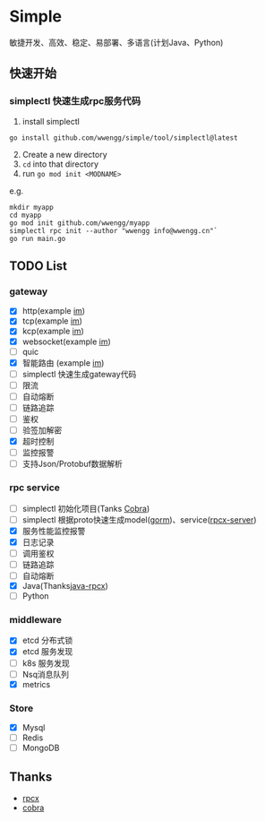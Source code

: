 # Simple
敏捷开发、高效、稳定、易部署、多语言(计划Java、Python)

## 快速开始

### simplectl 快速生成rpc服务代码
1. install simplectl
```
go install github.com/wwengg/simple/tool/simplectl@latest
```

2. Create a new directory
3. `cd` into that directory
4. run `go mod init <MODNAME>`

e.g.
```
mkdir myapp 
cd myapp
go mod init github.com/wwengg/myapp
simplectl rpc init --author "wwengg info@wwengg.cn"`
go run main.go
```

## TODO List

### gateway
- [x] http(example [im](https://github.com/wwengg/im))
- [x] tcp(example [im](https://github.com/wwengg/im))
- [x] kcp(example [im](https://github.com/wwengg/im))
- [x] websocket(example [im](https://github.com/wwengg/im))
- [ ] quic
- [x] 智能路由 (example [im](https://github.com/wwengg/im))
- [ ] simplectl 快速生成gateway代码
- [ ] 限流
- [ ] 自动熔断
- [ ] 链路追踪
- [ ] 鉴权
- [ ] 验签加解密
- [x] 超时控制
- [ ] 监控报警
- [ ] 支持Json/Protobuf数据解析
 
### rpc service
- [ ] simplectl 初始化项目(Tanks [Cobra](https://https://github.com/spf13/cobra))
- [ ] simplectl 根据proto快速生成model([gorm](https://github.com/go-gorm/gorm))、service([rpcx-server](https://github.com/smallnest/rpcx))
- [x] 服务性能监控报警
- [x] 日志记录
- [ ] 调用鉴权
- [ ] 链路追踪
- [ ] 自动熔断
- [x] Java(Thanks[java-rpcx](https://github.com/smallnest/rpcx-java))
- [ ] Python

### middleware
- [x] etcd 分布式锁
- [x] etcd 服务发现
- [ ] k8s 服务发现
- [ ] Nsq消息队列
- [x] metrics

### Store
- [x] Mysql
- [ ] Redis
- [ ] MongoDB

## Thanks
- [rpcx](https://github.com/smallnest/rpcx)
- [cobra](https://https://github.com/spf13/cobra)